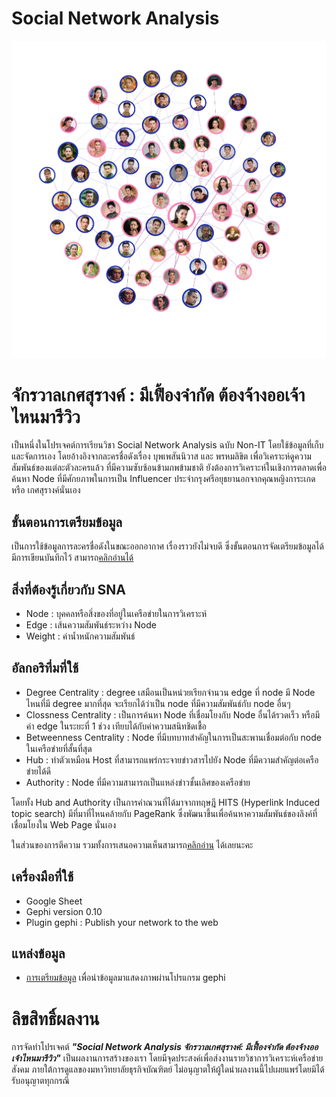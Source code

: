 # Social Network Analysis  
![](https://github.com/PamVarPun/sna_project/blob/main/graph_image.jpg)

# จักรวาลเกศสุรางค์ : มีเฟื้องจำกัด ต้องจ้างออเจ้าไหนมารีวิว
เป็นหนึ่งในโปรเจคต์การเรียนวิชา Social Network Analysis ฉบับ Non-IT โดยใช้ข้อมูลที่เก็บและจัดการเอง โดยอ้างอิงจากละครชื่อดังเรื่อง บุพเพสันนิวาส และ พรหมลิขิต เพื่อวิเคราะห์ดูความสัมพันธ์ของแต่ละตัวละครแล้ว ที่มีความซับซ้อนข้ามภพข้ามชาติ ยังต้องการวิเคราะห์ในเชิงการตลาดเพื่อค้นหา Node ที่มีศักยภาพในการเป็น Influencer ประจำกรุงศรีอยุธยานอกจากคุณหญิงการะเกด หรือ เกศสุรางค์นั่นเอง

## ขั้นตอนการเตรียมข้อมูล
เป็นการใช้ข้อมูลการละครชื่อดังในขณะออกอากาศ เรื่องราวยังไม่จบดี ซึ่งขั้นตอนการจัดเตรียมข้อมูลได้มีการเขียนบันทึกไว้ สามารถ[คลิกอ่านได้](https://medium.com/@foxypun/บันทึกการทำ-social-network-analysis-ของจักวาลเกดสุรางค์-ด้วย-gephi-452269f0209e "[คลิกอ่านได้]")

## สิ่งที่ต้องรู้เกี่ยวกับ SNA
- Node : บุคคลหรือสิ่งของที่อยู่ในเครือข่ายในการวิเคราะห์
- Edge : เส้นความสัมพันธ์ระหว่าง Node
- Weight : ค่าน้ำหนักความสัมพันธ์

## อัลกอริทึ่มที่ใช้
- Degree Centrality : degree เสมือนเป็นหน่วยเรียกจำนวน edge ที่ node มี Node ไหนที่มี degree มากที่สุด จะเรียกได้ว่าเป็น node ที่มีความสัมพันธ์กับ node อื่นๆ
- Clossness Centrality : เป็นการค้นหา Node ที่เชื่อมโยงกับ Node อื่นได้รวดเร็ว หรือมีค่า edge ในระยะที่ 1 ช่วง เทียบได้กับค่าความสนิทชิดเชื้อ
- Betweenness Centrality : Node ที่มีบทบาทสำคัญในการเป็นสะพานเชื่อมต่อกับ node ในเครือข่ายที่สั้นที่สุด
- Hub : ทำตัวเหมือน Host ที่สามารถแพร่กระจายข่าวสารไปยัง Node ที่มีความสำคัญต่อเครือข่ายได้ดี
- Authority : Node ที่มีความสามารถเป็นแหล่งข่าวชั้นเลิศของเครือข่าย

โดยทั้ง Hub and Authority เป็นการคำณวนที่ได้มาจากทฤษฎี HITS (Hyperlink Induced topic search) มีที่มาที่ไหนคล้ายกับ PageRank ซึ่งพัฒนาขึ้นเพื่อค้นหาความสัมพันธ์ของลิงค์ที่เชื่อมโยงใน Web Page นั่นเอง 

ในส่วนของการตีความ รวมทั้งการเสนอความเห็นสามารถ[คลิกอ่าน](https://medium.com/@foxypun/จักรวาลเกศสุรางค์-หากมีเพื้องจำกัด-ต้องจ้างออเจ้าไหนมารีวิว-d0c7c77f84d8 "[คลิกอ่าน]") ได้เลยนะคะ

## เครื่องมือที่ใช้
- Google Sheet
- Gephi version 0.10
- Plugin gephi : Publish your network to the web

## แหล่งข้อมูล
- [การเตรียมข้อมูล](https://www.youtube.com/embed/IRAB-spHypI?si=nb0LXrvCQg1GmVRf "การเตรียมข้อมูล") เพื่อนำข้อมูลมาแสดงภาพผ่านโปรแกรม gephi

# ลิขสิทธิ์ผลงาน
การจัดทำโปรเจคต์ ***"Social Network Analysis จักรวาลเกศสุรางค์: มีเฟื้องจำกัด ต้องจ้างออเจ้าไหนมารีวิว"*** เป็นผลงานการสร้างของเรา โดยมีจุดประสงค์เพื่อส่งงานรายวิชาการวิเคราะห์เครือข่ายสังคม ภายใต้การดูแลของมหาวิทยาลัยธุรกิจบัณฑิตย์ ไม่อนุญาตให้ผู้ใดนำผลงานนี้ไปเผยแพร่โดยมิได้รับอนุญาตทุกกรณี


